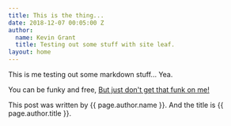 ```yaml
---
title: This is the thing...
date: 2018-12-07 00:05:00 Z
author:
  name: Kevin Grant
  title: Testing out some stuff with site leaf.
layout: home
---
```


This is me testing out some markdown stuff... Yea.

You can be funky and free, [But just don't get that funk on me!]()

This post was written by {{ page.author.name }}. And the title is {{ page.author.title }}.